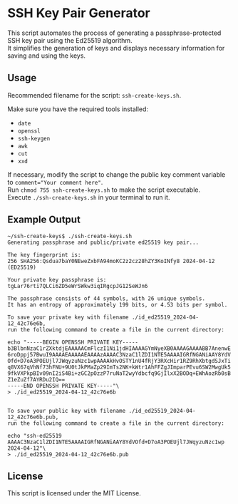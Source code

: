 # SSH Key Pair Generator

This script automates the process of generating a passphrase-protected SSH key pair using the Ed25519 algorithm.  
It simplifies the generation of keys and displays necessary information for saving and using the keys.

## Usage

Recommended filename for the script: `ssh-create-keys.sh`.

Make sure you have the required tools installed:

- `date`
- `openssl`
- `ssh-keygen`
- `awk`
- `cut`
- `xxd`

If necessary, modify the script to change the public key comment variable to `comment="Your comment here"`.  
Run `chmod 755 ssh-create-keys.sh` to make the script executable.  
Execute `./ssh-create-keys.sh` in your terminal to run it.

## Example Output

```
~/ssh-create-keys$ ./ssh-create-keys.sh 
Generating passphrase and public/private ed25519 key pair...

The key fingerprint is:
256 SHA256:Qsdua7baY0NEweZxbFA94moKC2z2cz28hZY3KoINfy8 2024-04-12 (ED25519)

Your private key passphrase is:
tgLar76rti7QLCi6ZD5eWrSWkw3iqIRgcpJG12SeWJn6

The passphrase consists of 44 symbols, with 26 unique symbols. 
It has an entropy of approximately 199 bits, or 4.53 bits per symbol.

To save your private key with filename ./id_ed25519_2024-04-12_42c76e6b,
run the following command to create a file in the current directory:

echo "-----BEGIN OPENSSH PRIVATE KEY-----
b3BlbnNzaC1rZXktdjEAAAAACmFlczI1Ni1jdHIAAAAGYmNyeXB0AAAAGAAAABB7AnenwE
6roDppj57BwuI9AAAAEAAAAAEAAAAzAAAAC3NzaC1lZDI1NTE5AAAAIGRfNGANiAAY8YdV
Ofd+D7oA3POEUjl7JWqyzuNzc1wpAAAAkHvOSTY1nU4fRjY3RXcHir1RZ9RhXbtgdSJxTi
q8VX67qVhNf73hFNU+9U0tJkPMaZp29ImTs2NK+kWtr1AhFFZgJImparPEvu6SW2MwgUk5
9fkVXPkpBIv09nI2iS4Bi+zGC2pOzzP7ruNaT2wyYdbcfq9GjIlxX2BODq+EWhAozRb0sB
Z1eZuZf7AYRDu2IQ==
-----END OPENSSH PRIVATE KEY-----"\
> ./id_ed25519_2024-04-12_42c76e6b


To save your public key with filename ./id_ed25519_2024-04-12_42c76e6b.pub,
run the following command to create a file in the current directory:

echo "ssh-ed25519 AAAAC3NzaC1lZDI1NTE5AAAAIGRfNGANiAAY8YdVOfd+D7oA3POEUjl7JWqyzuNzc1wp 2024-04-12"\
> ./id_ed25519_2024-04-12_42c76e6b.pub
```

## License

This script is licensed under the MIT License.
